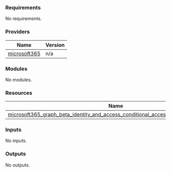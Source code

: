 <!-- BEGIN_TF_DOCS -->
### Requirements

No requirements.

### Providers

| Name | Version |
|------|---------|
| <a name="provider_microsoft365"></a> [microsoft365](#provider_microsoft365) | n/a |

### Modules

No modules.

### Resources

| Name | Type |
|------|------|
| [microsoft365_graph_beta_identity_and_access_conditional_access_policy.example_policy](https://registry.terraform.io/providers/hashicorp/microsoft365/latest/docs/resources/graph_beta_identity_and_access_conditional_access_policy) | resource |

### Inputs

No inputs.

### Outputs

No outputs.
<!-- END_TF_DOCS -->
